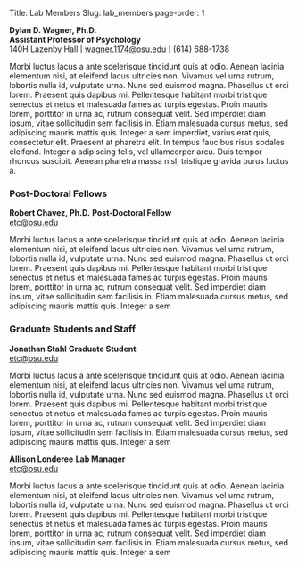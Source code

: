 Title: Lab Members
Slug: lab_members
page-order: 1

__Dylan D. Wagner, Ph.D.__  
__Assistant Professor of Psychology__   
140H Lazenby Hall | wagner.1174@osu.edu | (614) 688-1738 

Morbi luctus lacus a ante scelerisque tincidunt quis at odio. Aenean lacinia elementum nisi, at eleifend lacus ultricies non. Vivamus vel urna rutrum, lobortis nulla id, vulputate urna. Nunc sed euismod magna. Phasellus ut orci lorem. Praesent quis dapibus mi. Pellentesque habitant morbi tristique senectus et netus et malesuada fames ac turpis egestas. Proin mauris lorem, porttitor in urna ac, rutrum consequat velit. Sed imperdiet diam ipsum, vitae sollicitudin sem facilisis in. Etiam malesuada cursus metus, sed adipiscing mauris mattis quis. Integer a sem imperdiet, varius erat quis, consectetur elit. Praesent at pharetra elit. In tempus faucibus risus sodales eleifend. Integer a adipiscing felis, vel ullamcorper arcu. Duis tempor rhoncus suscipit. Aenean pharetra massa nisl, tristique gravida purus luctus a.

### Post-Doctoral Fellows
__Robert Chavez, Ph.D.__ 
__Post-Doctoral Fellow__   
etc@osu.edu

Morbi luctus lacus a ante scelerisque tincidunt quis at odio. Aenean lacinia elementum nisi, at eleifend lacus ultricies non. Vivamus vel urna rutrum, lobortis nulla id, vulputate urna. Nunc sed euismod magna. Phasellus ut orci lorem. Praesent quis dapibus mi. Pellentesque habitant morbi tristique senectus et netus et malesuada fames ac turpis egestas. Proin mauris lorem, porttitor in urna ac, rutrum consequat velit. Sed imperdiet diam ipsum, vitae sollicitudin sem facilisis in. Etiam malesuada cursus metus, sed adipiscing mauris mattis quis. Integer a sem 

### Graduate Students and Staff
__Jonathan Stahl__ 
__Graduate Student__   
etc@osu.edu

Morbi luctus lacus a ante scelerisque tincidunt quis at odio. Aenean lacinia elementum nisi, at eleifend lacus ultricies non. Vivamus vel urna rutrum, lobortis nulla id, vulputate urna. Nunc sed euismod magna. Phasellus ut orci lorem. Praesent quis dapibus mi. Pellentesque habitant morbi tristique senectus et netus et malesuada fames ac turpis egestas. Proin mauris lorem, porttitor in urna ac, rutrum consequat velit. Sed imperdiet diam ipsum, vitae sollicitudin sem facilisis in. Etiam malesuada cursus metus, sed adipiscing mauris mattis quis. Integer a sem 

__Allison Londeree__ 
__Lab Manager__   
etc@osu.edu

Morbi luctus lacus a ante scelerisque tincidunt quis at odio. Aenean lacinia elementum nisi, at eleifend lacus ultricies non. Vivamus vel urna rutrum, lobortis nulla id, vulputate urna. Nunc sed euismod magna. Phasellus ut orci lorem. Praesent quis dapibus mi. Pellentesque habitant morbi tristique senectus et netus et malesuada fames ac turpis egestas. Proin mauris lorem, porttitor in urna ac, rutrum consequat velit. Sed imperdiet diam ipsum, vitae sollicitudin sem facilisis in. Etiam malesuada cursus metus, sed adipiscing mauris mattis quis. Integer a sem 